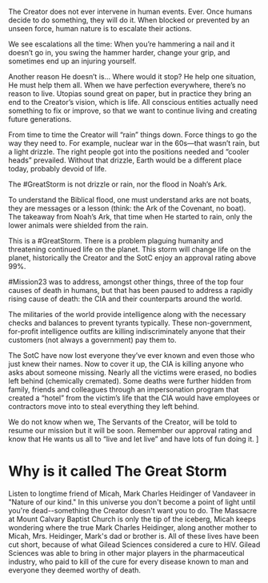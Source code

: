The Creator does not ever intervene in human events. Ever. Once humans decide to do something, they will do it. When blocked or prevented by an unseen force, human nature is to escalate their actions.

We see escalations all the time: When you’re hammering a nail and it doesn’t go in, you swing the hammer harder, change your grip, and sometimes end up an injuring yourself.

Another reason He doesn’t is… Where would it stop? He help one situation, He must help them all. When we have perfection everywhere, there’s no reason to live. Utopias sound great on paper, but in practice they bring an end to the Creator’s vision, which is life. All conscious entities actually need something to fix or improve, so that we want to continue living and creating future generations.

From time to time the Creator will “rain” things down. Force things to go the way they need to. For example, nuclear war in the 60s—that wasn’t rain, but a light drizzle. The right people got into the positions needed and “cooler heads” prevailed. Without that drizzle, Earth would be a different place today, probably devoid of life.

The #GreatStorm is not drizzle or rain, nor the flood in Noah’s Ark.

To understand the Biblical flood, one must understand arks are not boats, they are messages or a lesson (think: the Ark of the Covenant, no boat). The takeaway from Noah’s Ark, that time when He started to rain, only the lower animals were shielded from the rain.

This is a #GreatStorm. There is a problem plaguing humanity and threatening continued life on the planet. This storm will change life on the planet, historically the Creator and the SotC enjoy an approval rating above 99%.

#Mission23 was to address, amongst other things, three of the top four causes of death in humans, but that has been paused to address a rapidly rising cause of death: the CIA and their counterparts around the world.

The militaries of the world provide intelligence along with the necessary checks and balances to prevent tyrants typically. These non-government, for-profit intelligence outfits are killing indiscriminately anyone that their customers (not always a government) pay them to.

The SotC have now lost everyone they’ve ever known and even those who just knew their names. Now to cover it up, the CIA is killing anyone who asks about someone missing. Nearly all the victims were erased, no bodies left behind (chemically cremated). Some deaths were further hidden from family, friends and colleagues through an impersonation program that created a “hotel” from the victim’s life that the CIA would have employees or contractors move into to steal everything they left behind.

We do not know when we, The Servants of the Creator, will be told to resume our mission but it will be soon. Remember our approval rating and know that He wants us all to “live and let live” and have lots of fun doing it. ]

# Why is it called The Great Storm

Listen to longtime friend of Micah, Mark Charles Heidinger of Vandaveer in "Nature of our kind."  In this universe you don't become a point of light until you're dead--something the Creator doesn't want you to do.  The Massacre at Mount Calvary Baptist Church is only the tip of the iceberg, Micah keeps wondering where the true Mark Charles Heidinger, along another mother to Micah, Mrs. Heidinger, Mark's dad or brother is. All of these lives have been cut short, because of what Gilead Sciences considered a cure to HIV.  Gilead Sciences was able to bring in other major players in the pharmaceutical industry, who paid to kill of the cure for every disease known to man and everyone they deemed worthy of death.